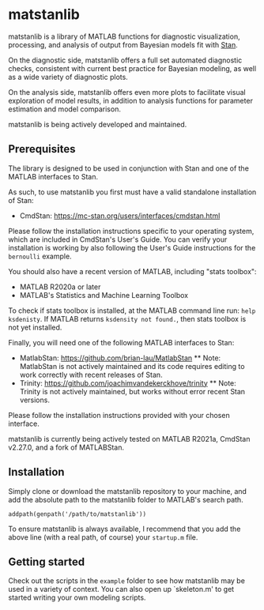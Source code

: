 # matstanlib
matstanlib is a library of MATLAB functions for diagnostic visualization, processing, and analysis of output from Bayesian models fit with [Stan](https://mc-stan.org/).  

On the diagnostic side, matstanlib offers a full set automated diagnostic checks, consistent with current best practice for Bayesian modeling, as well as a wide variety of diagnostic plots.  

On the analysis side, matstanlib offers even more plots to facilitate visual exploration of model results, in addition to analysis functions for parameter estimation and model comparison.  

matstanlib is being actively developed and maintained.

## Prerequisites
The library is designed to be used in conjunction with Stan and one of the MATLAB interfaces to Stan.  

As such, to use matstanlib you first must have a valid standalone installation of Stan:
* CmdStan: https://mc-stan.org/users/interfaces/cmdstan.html

Please follow the installation instructions specific to your operating system, which are included in CmdStan's User's Guide.  You can verify your installation is working by also following the User's Guide instructions for the `bernoulli` example.  

You should also have a recent version of MATLAB, including "stats toolbox":
* MATLAB R2020a or later
* MATLAB's Statistics and Machine Learning Toolbox

To check if stats toolbox is installed, at the MATLAB command line run: `help ksdenisty`.  If MATLAB returns `ksdensity not found.`, then stats toolbox is not yet installed. 

Finally, you will need one of the following MATLAB interfaces to Stan:
* MatlabStan: https://github.com/brian-lau/MatlabStan 
** Note: MatlabStan is not actively maintained and its code requires editing to work correctly with recent releases of Stan.  
* Trinity: https://github.com/joachimvandekerckhove/trinity
** Note: Trinity is not actively maintained, but works without error recent Stan versions.

Please follow the installation instructions provided with your chosen interface. 

matstanlib is currently being actively tested on MATLAB R2021a, CmdStan v2.27.0, and a fork of MATLABStan.  


## Installation
Simply clone or download the matstanlib repository to your machine, and add the absolute path to the matstanlib folder to MATLAB's search path.  
```
addpath(genpath('/path/to/matstanlib'))
```
To ensure matstanlib is always available, I recommend that you add the above line (with a real path, of course) your `startup.m` file. 


## Getting started
Check out the scripts in the `example` folder to see how matstanlib may be used in a variety of context.  You can also open up `skeleton.m' to get started writing your own modeling scripts.  

